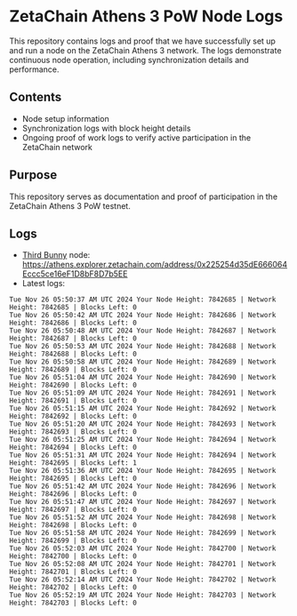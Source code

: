 # ZetaChain Athens 3 PoW Node Logs
This repository contains logs and proof that we have successfully set up and run a node on the ZetaChain Athens 3 network. The logs demonstrate continuous node operation, including synchronization details and performance.

## Contents
- Node setup information
- Synchronization logs with block height details
- Ongoing proof of work logs to verify active participation in the ZetaChain network

## Purpose
This repository serves as documentation and proof of participation in the ZetaChain Athens 3 PoW testnet.

## Logs

- [Third Bunny](https://thirdbunny.xyz/) node: https://athens.explorer.zetachain.com/address/0x225254d35dE666064Eccc5ce16eF1D8bF8D7b5EE
- Latest logs:
```
Tue Nov 26 05:50:37 AM UTC 2024 Your Node Height: 7842685 | Network Height: 7842685 | Blocks Left: 0
Tue Nov 26 05:50:42 AM UTC 2024 Your Node Height: 7842686 | Network Height: 7842686 | Blocks Left: 0
Tue Nov 26 05:50:48 AM UTC 2024 Your Node Height: 7842687 | Network Height: 7842687 | Blocks Left: 0
Tue Nov 26 05:50:53 AM UTC 2024 Your Node Height: 7842688 | Network Height: 7842688 | Blocks Left: 0
Tue Nov 26 05:50:58 AM UTC 2024 Your Node Height: 7842689 | Network Height: 7842689 | Blocks Left: 0
Tue Nov 26 05:51:04 AM UTC 2024 Your Node Height: 7842690 | Network Height: 7842690 | Blocks Left: 0
Tue Nov 26 05:51:09 AM UTC 2024 Your Node Height: 7842691 | Network Height: 7842691 | Blocks Left: 0
Tue Nov 26 05:51:15 AM UTC 2024 Your Node Height: 7842692 | Network Height: 7842692 | Blocks Left: 0
Tue Nov 26 05:51:20 AM UTC 2024 Your Node Height: 7842693 | Network Height: 7842693 | Blocks Left: 0
Tue Nov 26 05:51:25 AM UTC 2024 Your Node Height: 7842694 | Network Height: 7842694 | Blocks Left: 0
Tue Nov 26 05:51:31 AM UTC 2024 Your Node Height: 7842694 | Network Height: 7842695 | Blocks Left: 1
Tue Nov 26 05:51:36 AM UTC 2024 Your Node Height: 7842695 | Network Height: 7842695 | Blocks Left: 0
Tue Nov 26 05:51:42 AM UTC 2024 Your Node Height: 7842696 | Network Height: 7842696 | Blocks Left: 0
Tue Nov 26 05:51:47 AM UTC 2024 Your Node Height: 7842697 | Network Height: 7842697 | Blocks Left: 0
Tue Nov 26 05:51:52 AM UTC 2024 Your Node Height: 7842698 | Network Height: 7842698 | Blocks Left: 0
Tue Nov 26 05:51:58 AM UTC 2024 Your Node Height: 7842699 | Network Height: 7842699 | Blocks Left: 0
Tue Nov 26 05:52:03 AM UTC 2024 Your Node Height: 7842700 | Network Height: 7842700 | Blocks Left: 0
Tue Nov 26 05:52:08 AM UTC 2024 Your Node Height: 7842701 | Network Height: 7842701 | Blocks Left: 0
Tue Nov 26 05:52:14 AM UTC 2024 Your Node Height: 7842702 | Network Height: 7842702 | Blocks Left: 0
Tue Nov 26 05:52:19 AM UTC 2024 Your Node Height: 7842703 | Network Height: 7842703 | Blocks Left: 0
```
